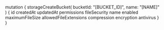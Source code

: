mutation {
    storageCreateBucket(
        bucketId: "[BUCKET_ID]",
        name: "[NAME]"
    ) {
        id
        createdAt
        updatedAt
        permissions
        fileSecurity
        name
        enabled
        maximumFileSize
        allowedFileExtensions
        compression
        encryption
        antivirus
    }
}
